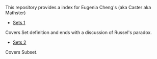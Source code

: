 This repository provides a index for Eugenia Cheng's (aka Caster aka Mathster)

* [Sets 1](https://www.youtube.com/watch?v=TiPPMOTz580&list=PL7A7569AAAEAFC26D&index=1)

Covers Set definition and ends with a discussion of Russel's paradox.

* [Sets 2](https://www.youtube.com/watch?v=KJ77jt3YQ94&list=PL7A7569AAAEAFC26D&index=2)

Covers Subset.
